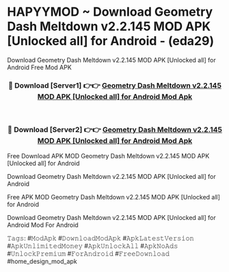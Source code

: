 # HAPYYMOD ~ Download Geometry Dash Meltdown v2.2.145 MOD APK [Unlocked all] for Android - (eda29)
Download Geometry Dash Meltdown v2.2.145 MOD APK [Unlocked all] for Android Free Mod APK

<div align="center">
<h3>🔴 Download [Server1] 👉👉 <a href="https://apk-comot.site?title=Geometry_Dash_Meltdown_v2.2.145_MOD_APK_[Unlocked_all]_for_Android">Geometry Dash Meltdown v2.2.145 MOD APK [Unlocked all] for Android Mod Apk</a></h3><br>

<h3>🔴 Download [Server2] 👉👉 <a href="https://apk-comot.site?title=Geometry_Dash_Meltdown_v2.2.145_MOD_APK_[Unlocked_all]_for_Android">Geometry Dash Meltdown v2.2.145 MOD APK [Unlocked all] for Android Mod Apk</a></h3>
</div>


Free Download APK MOD Geometry Dash Meltdown v2.2.145 MOD APK [Unlocked all] for Android

Download Geometry Dash Meltdown v2.2.145 MOD APK [Unlocked all] for Android 

Free APK MOD Geometry Dash Meltdown v2.2.145 MOD APK [Unlocked all] for Android 

Download Geometry Dash Meltdown v2.2.145 MOD APK [Unlocked all] for Android Mod For Android

𝚃𝚊𝚐𝚜: #𝙼𝚘𝚍𝙰𝚙𝚔 #𝙳𝚘𝚠𝚗𝚕𝚘𝚊𝚍𝙼𝚘𝚍𝙰𝚙𝚔 #𝙰𝚙𝚔𝙻𝚊𝚝𝚎𝚜𝚝𝚅𝚎𝚛𝚜𝚒𝚘𝚗 #𝙰𝚙𝚔𝚄𝚗𝚕𝚒𝚖𝚒𝚝𝚎𝚍𝙼𝚘𝚗𝚎𝚢 #𝙰𝚙𝚔𝚄𝚗𝚕𝚘𝚌𝚔𝙰𝚕𝚕 #𝙰𝚙𝚔𝙽𝚘𝙰𝚍𝚜 #𝚄𝚗𝚕𝚘𝚌𝚔𝙿𝚛𝚎𝚖𝚒𝚞𝚖 #𝙵𝚘𝚛𝙰𝚗𝚍𝚛𝚘𝚒𝚍 #𝙵𝚛𝚎𝚎𝙳𝚘𝚠𝚗𝚕𝚘𝚊𝚍 #home_design_mod_apk